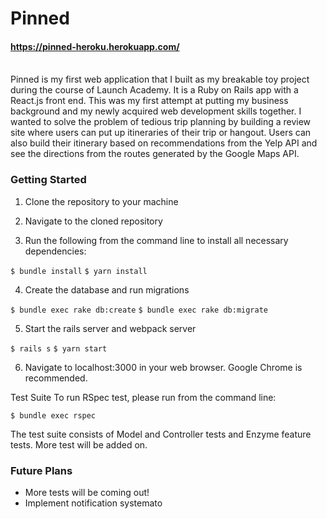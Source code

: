 # Pinned

#### https://pinned-heroku.herokuapp.com/
<br />
Pinned is my first web application that I built as my breakable toy project during the course of Launch Academy. It is a Ruby on Rails app with a React.js front end. This was my first attempt at putting my business background and my newly acquired web development skills together. I wanted to solve the problem of tedious trip planning by building a review site where users can put up itineraries of their trip or hangout. Users can also build their itinerary based on recommendations from the Yelp API and see the directions from the routes generated by the Google Maps API. 

### Getting Started

1. Clone the repository to your machine

2. Navigate to the cloned repository

3. Run the following from the command line to install all necessary dependencies:

  `$ bundle install`
  `$ yarn install`

4. Create the database and run migrations

  `$ bundle exec rake db:create`
  `$ bundle exec rake db:migrate`

5. Start the rails server and webpack server

  `$ rails s`
  `$ yarn start`

6. Navigate to localhost:3000 in your web browser. Google Chrome is recommended.

Test Suite
To run RSpec test, please run from the command line:

`$ bundle exec rspec`

The test suite consists of Model and Controller tests and Enzyme feature tests. More test will be added on.

### Future Plans
* More tests will be coming out!
* Implement notification systemato
